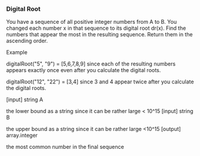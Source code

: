 ### Digital Root ###

You have a sequence of all positive integer numbers from A to B. You changed each number x in that sequence to its digital root dr(x). Find the numbers that appear the most in the resulting sequence. Return them in the ascending order.

Example

digitalRoot("5", "9") = [5,6,7,8,9] since each of the resulting numbers appears exactly once even after you calculate the digital roots.

digitalRoot("12", "22") = [3,4] since 3 and 4 appear twice after you calculate the digital roots.

[input] string A

the lower bound as a string since it can be rather large < 10^15
[input] string B

the upper bound as a string since it can be rather large <10^15
[output] array.integer

the most common number in the final sequence